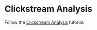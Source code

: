# Clickstream Analysis

Follow the [Clickstream Analysis](https://vmware-tanzu.github.io/streaming-runtimes/samples/clickstream/clickstream/) tutorial.